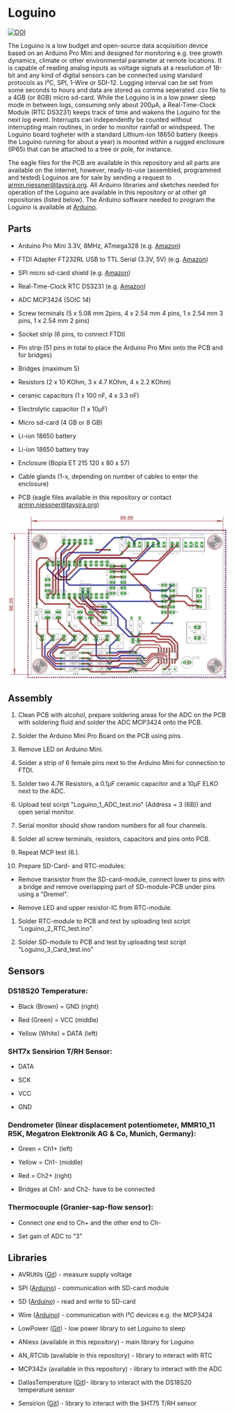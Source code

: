 # Loguino

[![DOI](https://zenodo.org/badge/182802393.svg)](https://zenodo.org/badge/latestdoi/182802393)

The Loguino is a low budget and open-source data acquisition device based on an Arduino Pro Mini and designed for monitoring e.g. tree growth dynamics, climate or other environmental parameter at remote locations. It is capable of reading analog inputs as voltage signals at a resolution of 18-bit and any kind of digital sensors can be connected using standard protocols as I²C, SPI, 1-Wire or SDI-12. Logging interval can be set from some seconds to hours and data are stored as comma seperated .csv file to a 4GB (or 8GB) micro sd-card. While the Loguino is in a low power sleep mode in between logs, consuming only about 200µA, a Real-Time-Clock Module (RTC DS3231) keeps track of time and wakens the Loguino for the next log event. Interrupts can independently be counted without interrupting main routines, in order to monitor rainfall or windspeed. The Loguino board togheter with a standard Lithium-Ion 18650 battery (keeps the Loguino running for about a year) is mounted within a rugged enclosure (IP65) that can be attached to a tree or pole, for instance.

The eagle files for the PCB are available in this repository and all parts are available on the internet, however, ready-to-use (assembled, programmed and tested) Loguinos are for sale by sending a request to armin.niessner@taysira.org. All Arduino libraries and sketches needed for operation of the Loguino are available in this repository or at other git repositories (listed below). The Arduino software needed to program the Loguino is available at [Arduino](https://www.arduino.cc/).

## Parts

* Arduino Pro Mini 3.3V, 8MHz, ATmega328 (e.g. [Amazon](https://www.amazon.de/gp/product/B078H9RMZY/ref=ppx_yo_dt_b_asin_title_o07_s01?ie=UTF8&psc=1))

* FTDI Adapter FT232RL USB to TTL Serial (3.3V, 5V) (e.g. [Amazon](https://www.amazon.de/AZDelivery-Adapter-FT232RL-Serial-gratis/dp/B01N9RZK6I/ref=sr_1_3?__mk_de_DE=%C3%85M%C3%85%C5%BD%C3%95%C3%91&keywords=FTDI&qid=1555957551&s=computers&sr=1-3))

* SPI micro sd-card shield (e.g. [Amazon](https://www.amazon.de/gp/product/B077MB17JB/ref=ppx_yo_dt_b_asin_title_o07_s00?ie=UTF8&psc=1))

* Real-Time-Clock RTC DS3231 (e.g. [Amazon](https://www.amazon.de/gp/product/B076GP5B94/ref=ppx_yo_dt_b_asin_title_o07_s02?ie=UTF8&psc=1))

* ADC MCP3424 (SOIC 14) 

* Screw terminals (5 x 5.08 mm 2pins, 4 x 2.54 mm 4 pins, 1 x 2.54 mm 3 pins, 1 x 2.54 mm 2 pins)

* Socket strip (6 pins, to connect FTDI)

* Pin strip (51 pins in total to place the Arduino Pro Mini onto the PCB and for bridges)

* Bridges (maximum 5)

* Resistors (2 x 10 KOhm, 3 x 4.7 KOhm, 4 x 2.2 KOhm)

* ceramic capacitors (1 x 100 nF, 4 x 3.3 nF)

* Electrolytic capacitor (1 x 10µF)

* Micro sd-card (4 GB or 8 GB)

* Li-ion 18650 battery

* Li-ion 18650 battery tray

* Enclosure (Bopla ET 215 120 x 80 x 57)

* Cable glands (1-x, depending on number of cables to enter the enclosure)

* PCB (eagle files available in this repository or contact armin.niessner@taysira.org)

![PCB](/PCB/Loguino_Mini.png)

## Assembly

1. Clean PCB with alcohol, prepare soldering areas for the ADC on the PCB with soldering fluid and solder the ADC MCP3424 onto the PCB.

1. Solder the Arduino Mini Pro Board on the PCB using pins.

1. Remove LED on Arduino Mini.

1. Solder a strip of 6 female pins next to the Arduino Mini for connection to FTDI.

1. Solder two 4.7K Resistors, a 0.1µF ceramic capacitor and a 10µF ELKO next to the ADC.

1. Upload test script "Loguino_1_ADC_test.ino" (Address = 3 (6B)) and open serial monitor.

1. Serial monitor should show random numbers for all four channels.

1. Solder all screw terminals, resistors, capacitors and pins onto PCB.

1. Repeat MCP test (6.).

1. Prepare SD-Card- and RTC-modules:

* Remove transistor from the SD-card-module, connect lower to pins with a bridge and remove overlapping part of SD-module-PCB under pins using a "Dremel".

* Remove LED and upper resistor-IC from RTC-module.

1. Solder RTC-module to PCB and test by uploading test script "Loguino_2_RTC_test.ino".

1. Solder SD-module to PCB and test by uploading test script "Loguino_3_Card_test.ino"

## Sensors

### DS18S20 Temperature:

* Black (Brown) = GND (right)

* Red (Green) = VCC (middle)

* Yellow (White) = DATA (left)

### SHT7x Sensirion T/RH Sensor:

* DATA

* SCK

* VCC

* GND

### Dendrometer (linear displacement potentiometer, MMR10_11 R5K, Megatron Elektronik AG & Co, Munich, Germany):

* Green = Ch1+ (left)

* Yellow = Ch1- (middle)

* Red = Ch2+ (right)

* Bridges at Ch1- and Ch2- have to be connected

### Thermocouple (Granier-sap-flow sensor):

* Connect one end to Ch+ and the other end to Ch-

* Set gain of ADC to “3”

## Libraries

* AVRUtils ([Git](https://github.com/SConaway/AVRUtils)) - measure supply voltage

* SPI ([Arduino](https://www.arduino.cc/en/reference/SPI)) - communication with SD-card module

* SD ([Arduino](https://www.arduino.cc/en/Reference/SD)) - read and write to SD-card

* Wire ([Arduino](https://www.arduino.cc/en/reference/wire)) - communication with I²C devices e.g. the MCP3424

* LowPower ([Git](https://github.com/rocketscream/Low-Power)) - low power library to set Loguino to sleep

* ANiess (available in this repository) - main library for Loguino

* AN_RTClib (available in this repository) - library to interact with RTC

* MCP342x (available in this repository) - library to interact with the ADC

* DallasTemperature ([Git](https://github.com/milesburton/Arduino-Temperature-Control-Library))- library to interact with the DS18S20 temperature sensor

* Sensirion ([Git](https://github.com/spease/Sensirion)) - library to interact with the SHT75 T/RH sensor


